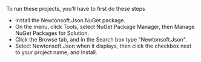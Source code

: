 To run these projects, you'll have to first do these steps
- Install the Newtonsoft.Json NuGet package. 
- On the menu, click Tools, select NuGet Package Manager, then Manage NuGet Packages for Solution.
- Click the Browse tab, and in the Search box type "Newtonsoft.Json".
- Select Newtonsoft.Json when it displays, then click the checkbox next to your project name, and Install.